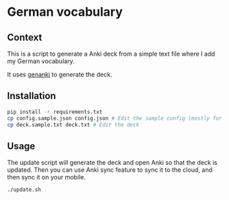 # German vocabulary

## Context

This is a script to generate a Anki deck from a simple text file where I
add my German vocabulary.

It uses [genanki](https://github.com/kerrickstaley/genanki) to generate the deck.

## Installation

```bash
pip install -r requirements.txt
cp config.sample.json config.json # Edit the sample config (mostly for the deck title)
cp deck.sample.txt deck.txt # Edit the deck
```

## Usage

The update script will generate the deck and open Anki so that the deck is updated.
Then you can use Anki sync feature to sync it to the cloud, and then sync it on
your mobile.

```
./update.sh
```
